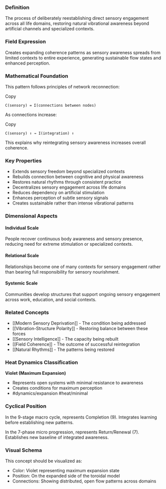 ### Definition

The process of deliberately reestablishing direct sensory engagement across all life domains, restoring natural vibrational awareness beyond artificial channels and specialized contexts.

### Field Expression

Creates expanding coherence patterns as sensory awareness spreads from limited contexts to entire experience, generating sustainable flow states and enhanced perception.

### Mathematical Foundation

This pattern follows principles of network reconnection:

Copy

`C(sensory) = Σ(connections between nodes)`

As connections increase:

Copy

`C(sensory) ↑ → I(integration) ↑`

This explains why reintegrating sensory awareness increases overall coherence.

### Key Properties

- Extends sensory freedom beyond specialized contexts
- Rebuilds connection between cognitive and physical awareness
- Restores natural rhythms through consistent practice
- Decentralizes sensory engagement across life domains
- Reduces dependency on artificial stimulation
- Enhances perception of subtle sensory signals
- Creates sustainable rather than intense vibrational patterns

### Dimensional Aspects

#### Individual Scale

People recover continuous body awareness and sensory presence, reducing need for extreme stimulation or specialized contexts.

#### Relational Scale

Relationships become one of many contexts for sensory engagement rather than bearing full responsibility for sensory nourishment.

#### Systemic Scale

Communities develop structures that support ongoing sensory engagement across work, education, and social contexts.

### Related Concepts

- [[Modern Sensory Deprivation]] - The condition being addressed
- [[Vibration-Structure Polarity]] - Restoring balance between these forces
- [[Sensory Intelligence]] - The capacity being rebuilt
- [[Field Coherence]] - The outcome of successful reintegration
- [[Natural Rhythms]] - The patterns being restored

### Heat Dynamics Classification

**Violet (Maximum Expansion)**

- Represents open systems with minimal resistance to awareness
- Creates conditions for maximum perception
- #dynamics/expansion #heat/minimal

### Cyclical Position

In the 9-stage macro cycle, represents Completion (9). Integrates learning before establishing new patterns.

In the 7-phase micro progression, represents Return/Renewal (7). Establishes new baseline of integrated awareness.

### Visual Schema

This concept should be visualized as:

- Color: Violet representing maximum expansion state
- Position: On the expanded side of the toroidal model
- Connections: Showing distributed, open flow patterns across domains